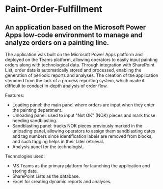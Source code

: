 # Paint-Order-Fulfillment
An application based on the Microsoft Power Apps low-code environment to manage and analyze orders on a painting line.
----------------------------------------------------------------------------------------------------------------------------------------------------------------------------------------------------------------------
The application was built on the Microsoft Power Apps platform and deployed on the Teams platform, allowing operators to easily input painting orders along with technological data. Through integration with SharePoint List, order data is automatically stored and processed, enabling the generation of periodic reports and analyses. The creation of the application stemmed from the lack of a process reporting system, which made it difficult to conduct in-depth analysis of order flow.

Features:
- Loading panel: the main panel where orders are input when they enter the painting department.
- Unloading panel: used to input "Not OK" (NOK) pieces and mark those needing sandblasting.
- Sandblasting panel: tracks NOK pieces previously marked in the unloading panel, allowing operators to assign them sandblasting dates and tag numbers since identification labels are removed from blocks, and such tagging helps in their later retrieval.
- Analysis panel for the technologist.

Technologies used:
- MS Teams as the primary platform for launching the application and storing data.
- SharePoint Lists as the database.
- Excel for creating dynamic reports and analyses.
